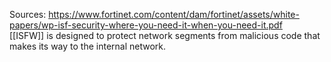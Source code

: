 Sources:
https://www.fortinet.com/content/dam/fortinet/assets/white-papers/wp-isf-security-where-you-need-it-when-you-need-it.pdf
\
[[ISFW]] is designed to protect network segments from malicious code that makes its way to the internal network.
